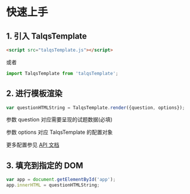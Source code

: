 # 快速上手

## 1. 引入 TalqsTemplate

``` html
<script src="talqsTemplate.js"></script>
```
或者

```js
import TalqsTemplate from 'talqsTemplate';
```

## 2. 进行模板渲染

```js
var questionHTMLString = TalqsTemplate.render({question, options});
```
参数 question 对应需要呈现的试题数据(必填)

参数 options 对应 TalqsTemplate 的配置对象


更多配置参见 [API 文档](api.md)

## 3. 填充到指定的 DOM
```js
var app = document.getElementById('app');
app.innerHTML = questionHTMLString;
```